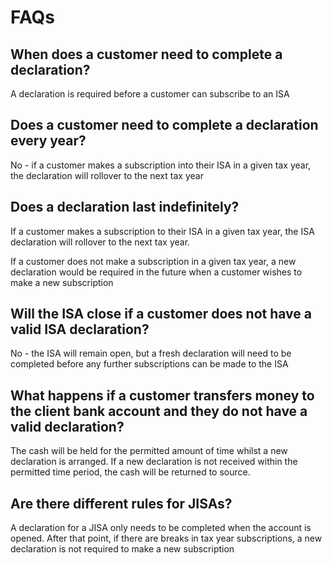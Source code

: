 # FAQs

## When does a customer need to complete a declaration?

A declaration is required before a customer can subscribe to an ISA

## Does a customer need to complete a declaration every year?

No - if a customer makes a subscription into their ISA in a given tax year, the declaration will rollover to the next tax year

## Does a declaration last indefinitely?

If a customer makes a subscription to their ISA in a given tax year, the ISA declaration will rollover to the next tax year. 

If a customer does not make a subscription in a given tax year, a new declaration would be required in the future when a customer wishes to make a new subscription

## Will the ISA close if a customer does not have a valid ISA declaration?

No - the ISA will remain open, but a fresh declaration will need to be completed before any further subscriptions can be made to the ISA

## What happens if a customer transfers money to the client bank account and they do not have a valid declaration?

The cash will be held for the permitted amount of time whilst a new declaration is arranged. If a new declaration is not received within the permitted time period, the cash will be returned to source. 

## Are there different rules for JISAs?

A declaration for a JISA only needs to be completed when the account is opened. After that point, if there are breaks in tax year subscriptions, a new declaration is not required to make a new subscription